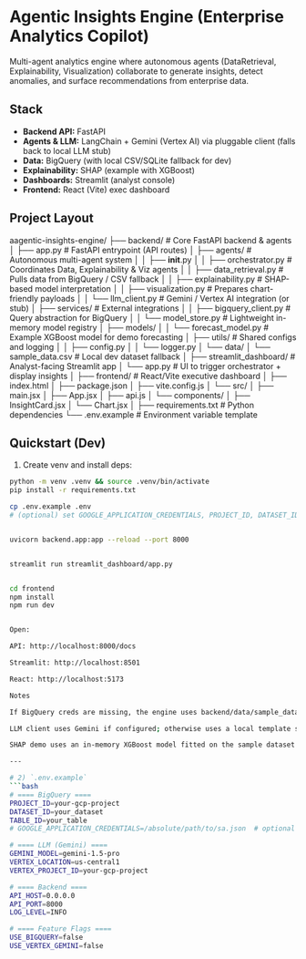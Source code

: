 # Agentic Insights Engine (Enterprise Analytics Copilot)

Multi-agent analytics engine where autonomous agents (DataRetrieval, Explainability, Visualization) collaborate to generate insights, detect anomalies, and surface recommendations from enterprise data.

## Stack
- **Backend API:** FastAPI
- **Agents & LLM:** LangChain + Gemini (Vertex AI) via pluggable client (falls back to local LLM stub)
- **Data:** BigQuery (with local CSV/SQLite fallback for dev)
- **Explainability:** SHAP (example with XGBoost)
- **Dashboards:** Streamlit (analyst console)
- **Frontend:** React (Vite) exec dashboard

## Project Layout
aagentic-insights-engine/
├── backend/                              # Core FastAPI backend & agents
│   ├── app.py                            # FastAPI entrypoint (API routes)
│   ├── agents/                           # Autonomous multi-agent system
│   │   ├── __init__.py
│   │   ├── orchestrator.py               # Coordinates Data, Explainability & Viz agents
│   │   ├── data_retrieval.py             # Pulls data from BigQuery / CSV fallback
│   │   ├── explainability.py             # SHAP-based model interpretation
│   │   ├── visualization.py              # Prepares chart-friendly payloads
│   │   └── llm_client.py                 # Gemini / Vertex AI integration (or stub)
│   ├── services/                         # External integrations
│   │   ├── bigquery_client.py            # Query abstraction for BigQuery
│   │   └── model_store.py                # Lightweight in-memory model registry
│   ├── models/
│   │   └── forecast_model.py             # Example XGBoost model for demo forecasting
│   ├── utils/                            # Shared configs and logging
│   │   ├── config.py
│   │   └── logger.py
│   └── data/
│       └── sample_data.csv               # Local dev dataset fallback
│
├── streamlit_dashboard/                  # Analyst-facing Streamlit app
│   └── app.py                            # UI to trigger orchestrator + display insights
│
├── frontend/                             # React/Vite executive dashboard
│   ├── index.html
│   ├── package.json
│   ├── vite.config.js
│   └── src/
│       ├── main.jsx
│       ├── App.jsx
│       ├── api.js
│       └── components/
│           ├── InsightCard.jsx
│           └── Chart.jsx
│
├── requirements.txt                      # Python dependencies
└── .env.example                          # Environment variable template



## Quickstart (Dev)
1) Create venv and install deps:
```bash
python -m venv .venv && source .venv/bin/activate
pip install -r requirements.txt

cp .env.example .env
# (optional) set GOOGLE_APPLICATION_CREDENTIALS, PROJECT_ID, DATASET_ID, TABLE_ID, GEMINI_MODEL etc.


uvicorn backend.app:app --reload --port 8000


streamlit run streamlit_dashboard/app.py


cd frontend
npm install
npm run dev


Open:

API: http://localhost:8000/docs

Streamlit: http://localhost:8501

React: http://localhost:5173

Notes

If BigQuery creds are missing, the engine uses backend/data/sample_data.csv.

LLM client uses Gemini if configured; otherwise uses a local template stub.

SHAP demo uses an in-memory XGBoost model fitted on the sample dataset to illustrate explainability.

---

# 2) `.env.example`
```bash
# ==== BigQuery ====
PROJECT_ID=your-gcp-project
DATASET_ID=your_dataset
TABLE_ID=your_table
# GOOGLE_APPLICATION_CREDENTIALS=/absolute/path/to/sa.json  # optional if using default creds

# ==== LLM (Gemini) ====
GEMINI_MODEL=gemini-1.5-pro
VERTEX_LOCATION=us-central1
VERTEX_PROJECT_ID=your-gcp-project

# ==== Backend ====
API_HOST=0.0.0.0
API_PORT=8000
LOG_LEVEL=INFO

# ==== Feature Flags ====
USE_BIGQUERY=false
USE_VERTEX_GEMINI=false